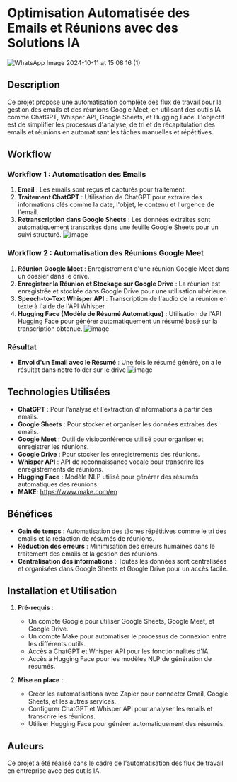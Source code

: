 # Optimisation Automatisée des Emails et Réunions avec des Solutions IA
![WhatsApp Image 2024-10-11 at 15 08 16 (1)](https://github.com/user-attachments/assets/0dc02283-f30c-40a2-b12c-5043d1ccd643)




## Description

Ce projet propose une automatisation complète des flux de travail pour la gestion des emails et des réunions Google Meet, en utilisant des outils IA comme ChatGPT, Whisper API, Google Sheets, et Hugging Face. L'objectif est de simplifier les processus d'analyse, de tri et de récapitulation des emails et réunions en automatisant les tâches manuelles et répétitives.

## Workflow

### Workflow 1 : Automatisation des Emails

1. **Email** : Les emails sont reçus et capturés pour traitement.
2. **Traitement ChatGPT** : Utilisation de ChatGPT pour extraire des informations clés comme la date, l'objet, le contenu et l'urgence de l'email.
3. **Retranscription dans Google Sheets** : Les données extraites sont automatiquement transcrites dans une feuille Google Sheets pour un suivi structuré.
![image](https://github.com/user-attachments/assets/aaa79c3d-df10-43c0-adcd-164286c06aa0)



### Workflow 2 : Automatisation des Réunions Google Meet

1. **Réunion Google Meet** : Enregistrement d'une réunion Google Meet dans un dossier dans le drive.
2. **Enregistrer la Réunion et Stockage sur Google Drive** : La réunion est enregistrée et stockée dans Google Drive pour une utilisation ultérieure.
3. **Speech-to-Text Whisper API** : Transcription de l'audio de la réunion en texte à l'aide de l'API Whisper.
4. **Hugging Face (Modèle de Résumé Automatique)** : Utilisation de l'API Hugging Face pour générer automatiquement un résumé basé sur la transcription obtenue.
   ![image](https://github.com/user-attachments/assets/fb9f50f8-6134-4809-81f9-c8bfa9c57718)


### Résultat

- **Envoi d'un Email avec le Résumé** : Une fois le résumé généré, on a le résultat dans notre folder sur le drive
  ![image](https://github.com/user-attachments/assets/632b5a53-f15b-40c0-9db0-acc17723e798)


## Technologies Utilisées

- **ChatGPT** : Pour l'analyse et l'extraction d'informations à partir des emails.
- **Google Sheets** : Pour stocker et organiser les données extraites des emails.
- **Google Meet** : Outil de visioconférence utilisé pour organiser et enregistrer les réunions.
- **Google Drive** : Pour stocker les enregistrements des réunions.
- **Whisper API** : API de reconnaissance vocale pour transcrire les enregistrements de réunions.
- **Hugging Face** : Modèle NLP utilisé pour générer des résumés automatiques des réunions.
- **MAKE**: https://www.make.com/en
## Bénéfices

- **Gain de temps** : Automatisation des tâches répétitives comme le tri des emails et la rédaction de résumés de réunions.
- **Réduction des erreurs** : Minimisation des erreurs humaines dans le traitement des emails et la gestion des réunions.
- **Centralisation des informations** : Toutes les données sont centralisées et organisées dans Google Sheets et Google Drive pour un accès facile.

## Installation et Utilisation

1. **Pré-requis** :
   - Un compte Google pour utiliser Google Sheets, Google Meet, et Google Drive.
   - Un compte Make pour automatiser le processus de connexion entre les différents outils.
   - Accès à ChatGPT et Whisper API pour les fonctionnalités d'IA.
   - Accès à Hugging Face pour les modèles NLP de génération de résumés.

2. **Mise en place** :
   - Créer les automatisations avec Zapier pour connecter Gmail, Google Sheets, et les autres services.
   - Configurer ChatGPT et Whisper API pour analyser les emails et transcrire les réunions.
   - Utiliser Hugging Face pour générer automatiquement des résumés.

## Auteurs

Ce projet a été réalisé dans le cadre de l'automatisation des flux de travail en entreprise avec des outils IA.

